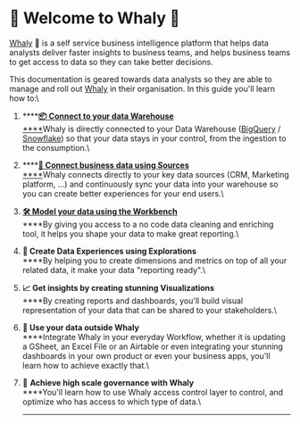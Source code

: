 # 👏 Welcome to Whaly 🐳

[Whaly](https://whaly.io) 🐳 is a self service business intelligence platform that helps data analysts deliver faster insights to business teams, and helps business teams to get access to data so they can take better decisions.

This documentation is geared towards data analysts so they are able to manage and roll out [Whaly](https://whaly.io) in their organisation. In this guide you'll learn how to:\


1. ****[**📦 Connect to your data Warehouse**  \
   ****](warehouse/connect-your-warehouse.md)Whaly is directly connected to your Data Warehouse ([BigQuery](warehouse/google-bigquery/) / [Snowflake](warehouse/snowflake/)) so that your data stays in your control, from the ingestion to the consumption.\

2. ****[**🔌 Connect business data using Sources**\
   ****](sources/how-sources-work.md)Whaly connects directly to your key data sources (CRM, Marketing platform, ...) and continuously sync your data into your warehouse so you can create better experiences for your end users.\

3. ****[**🛠 Model your data using the Workbench**](data-management/workbench/)****\
   ****By giving you access to a no code data cleaning and enriching tool, it helps you shape your data to make great reporting.\

4. **👀 Create Data Experiences using Explorations**\
   ****By helping you to create dimensions and metrics on top of all your related data, it make your data "reporting ready".\

5. **📈 Get insights by creating stunning Visualizations**\
   ****By creating reports and dashboards, you'll build visual representation of your data that can be shared to your stakeholders.\

6. **🚀 Use your data outside Whaly**\
   ****Integrate Whaly in your everyday Workflow, whether it is updating a GSheet, an Excel File or an Airtable or even integrating your stunning dashboards in your own product or even your business apps, you'll learn how to achieve exactly that.\

7. 📜 **Achieve high scale governance with Whaly**\
   ****You'll learn how to use Whaly access control layer to control, and optimize who has access to which type of data.\
   ****
